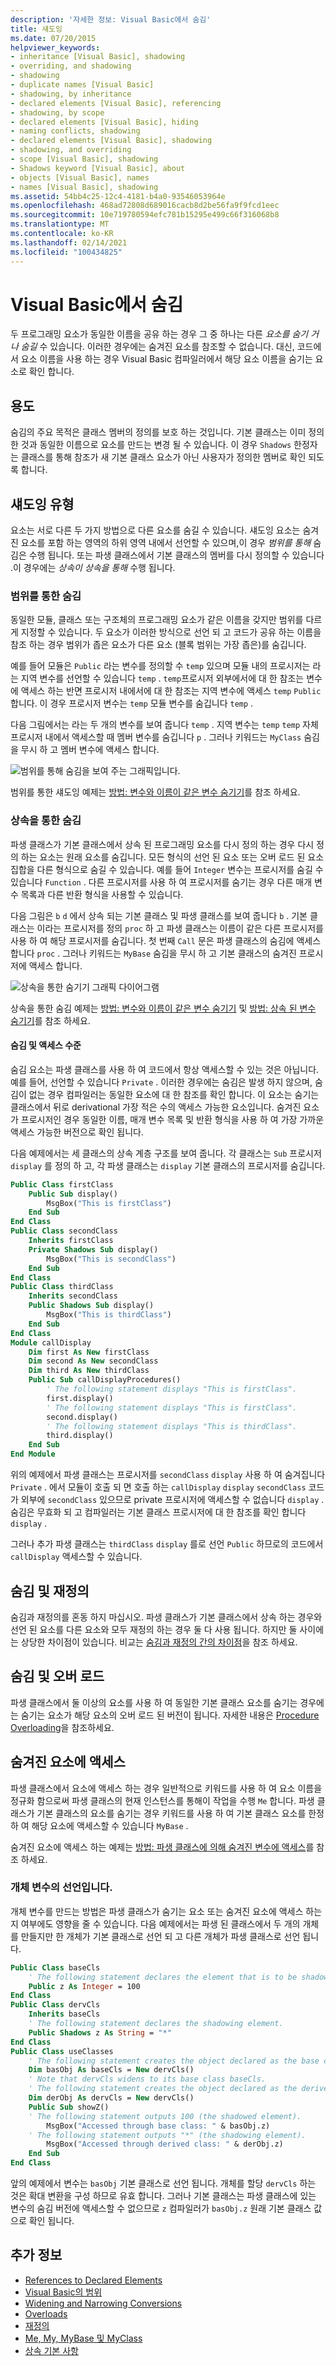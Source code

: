 ```yaml
---
description: '자세한 정보: Visual Basic에서 숨김'
title: 섀도잉
ms.date: 07/20/2015
helpviewer_keywords:
- inheritance [Visual Basic], shadowing
- overriding, and shadowing
- shadowing
- duplicate names [Visual Basic]
- shadowing, by inheritance
- declared elements [Visual Basic], referencing
- shadowing, by scope
- declared elements [Visual Basic], hiding
- naming conflicts, shadowing
- declared elements [Visual Basic], shadowing
- shadowing, and overriding
- scope [Visual Basic], shadowing
- Shadows keyword [Visual Basic], about
- objects [Visual Basic], names
- names [Visual Basic], shadowing
ms.assetid: 54bb4c25-12c4-4181-b4a0-93546053964e
ms.openlocfilehash: 468ad72808d689016cacb8d2be56fa9f9fcd1eec
ms.sourcegitcommit: 10e719780594efc781b15295e499c66f316068b8
ms.translationtype: MT
ms.contentlocale: ko-KR
ms.lasthandoff: 02/14/2021
ms.locfileid: "100434825"
---
```

# <a name="shadowing-in-visual-basic"></a>Visual Basic에서 숨김

두 프로그래밍 요소가 동일한 이름을 공유 하는 경우 그 중 하나는 다른 *요소를 숨기 거 나 숨길* 수 있습니다. 이러한 경우에는 숨겨진 요소를 참조할 수 없습니다. 대신, 코드에서 요소 이름을 사용 하는 경우 Visual Basic 컴파일러에서 해당 요소 이름을 숨기는 요소로 확인 합니다.  
  
## <a name="purpose"></a>용도  

 숨김의 주요 목적은 클래스 멤버의 정의를 보호 하는 것입니다. 기본 클래스는 이미 정의한 것과 동일한 이름으로 요소를 만드는 변경 될 수 있습니다. 이 경우 `Shadows` 한정자는 클래스를 통해 참조가 새 기본 클래스 요소가 아닌 사용자가 정의한 멤버로 확인 되도록 합니다.  
  
## <a name="types-of-shadowing"></a>섀도잉 유형  

 요소는 서로 다른 두 가지 방법으로 다른 요소를 숨길 수 있습니다. 섀도잉 요소는 숨겨진 요소를 포함 하는 영역의 하위 영역 내에서 선언할 수 있으며,이 경우 *범위를 통해* 숨김은 수행 됩니다. 또는 파생 클래스에서 기본 클래스의 멤버를 다시 정의할 수 있습니다 .이 경우에는 *상속이 상속을 통해* 수행 됩니다.  
  
### <a name="shadowing-through-scope"></a>범위를 통한 숨김  

 동일한 모듈, 클래스 또는 구조체의 프로그래밍 요소가 같은 이름을 갖지만 범위를 다르게 지정할 수 있습니다. 두 요소가 이러한 방식으로 선언 되 고 코드가 공유 하는 이름을 참조 하는 경우 범위가 좁은 요소가 다른 요소 (블록 범위는 가장 좁은)를 숨깁니다.  
  
 예를 들어 모듈은 `Public` 라는 변수를 정의할 수 `temp` 있으며 모듈 내의 프로시저는 라는 지역 변수를 선언할 수 있습니다 `temp` . `temp`프로시저 외부에서에 대 한 참조는 변수에 액세스 하는 반면 프로시저 내에서에 대 한 참조는 지역 변수에 액세스 `temp` `Public` 합니다. 이 경우 프로시저 변수는 `temp` 모듈 변수를 숨깁니다 `temp` .  
  
 다음 그림에서는 라는 두 개의 변수를 보여 줍니다 `temp` . 지역 변수는 `temp` `temp` 자체 프로시저 내에서 액세스할 때 멤버 변수를 숨깁니다 `p` . 그러나 키워드는 `MyClass` 숨김을 무시 하 고 멤버 변수에 액세스 합니다.  
  
 ![범위를 통해 숨김을 보여 주는 그래픽입니다.](./media/shadowing/shadow-scope-diagram.gif)
  
 범위를 통한 섀도잉 예제는 [방법: 변수와 이름이 같은 변수 숨기기](how-to-hide-a-variable-with-the-same-name-as-your-variable.md)를 참조 하세요.  
  
### <a name="shadowing-through-inheritance"></a>상속을 통한 숨김  

 파생 클래스가 기본 클래스에서 상속 된 프로그래밍 요소를 다시 정의 하는 경우 다시 정의 하는 요소는 원래 요소를 숨깁니다. 모든 형식의 선언 된 요소 또는 오버 로드 된 요소 집합을 다른 형식으로 숨길 수 있습니다. 예를 들어 `Integer` 변수는 프로시저를 숨길 수 있습니다 `Function` . 다른 프로시저를 사용 하 여 프로시저를 숨기는 경우 다른 매개 변수 목록과 다른 반환 형식을 사용할 수 있습니다.  
  
 다음 그림은 `b` `d` 에서 상속 되는 기본 클래스 및 파생 클래스를 보여 줍니다 `b` . 기본 클래스는 이라는 프로시저를 정의 `proc` 하 고 파생 클래스는 이름이 같은 다른 프로시저를 사용 하 여 해당 프로시저를 숨깁니다. 첫 번째 `Call` 문은 파생 클래스의 숨김에 액세스 합니다 `proc` . 그러나 키워드는 `MyBase` 숨김을 무시 하 고 기본 클래스의 숨겨진 프로시저에 액세스 합니다.  
  
 ![상속을 통한 숨기기 그래픽 다이어그램](./media/shadowing/shadowing-inherit-diagram.gif)  
  
 상속을 통한 숨김 예제는 [방법: 변수와 이름이 같은 변수 숨기기](how-to-hide-a-variable-with-the-same-name-as-your-variable.md) 및 [방법: 상속 된 변수 숨기기](how-to-hide-an-inherited-variable.md)를 참조 하세요.  
  
#### <a name="shadowing-and-access-level"></a>숨김 및 액세스 수준  

 숨김 요소는 파생 클래스를 사용 하 여 코드에서 항상 액세스할 수 있는 것은 아닙니다. 예를 들어, 선언할 수 있습니다 `Private` . 이러한 경우에는 숨김은 발생 하지 않으며, 숨김이 없는 경우 컴파일러는 동일한 요소에 대 한 참조를 확인 합니다. 이 요소는 숨기는 클래스에서 뒤로 derivational 가장 적은 수의 액세스 가능한 요소입니다. 숨겨진 요소가 프로시저인 경우 동일한 이름, 매개 변수 목록 및 반환 형식을 사용 하 여 가장 가까운 액세스 가능한 버전으로 확인 됩니다.  
  
 다음 예제에서는 세 클래스의 상속 계층 구조를 보여 줍니다. 각 클래스는 `Sub` 프로시저 `display` 를 정의 하 고, 각 파생 클래스는 `display` 기본 클래스의 프로시저를 숨깁니다.  
  
```vb  
Public Class firstClass  
    Public Sub display()  
        MsgBox("This is firstClass")  
    End Sub  
End Class  
Public Class secondClass  
    Inherits firstClass  
    Private Shadows Sub display()  
        MsgBox("This is secondClass")  
    End Sub  
End Class  
Public Class thirdClass  
    Inherits secondClass  
    Public Shadows Sub display()  
        MsgBox("This is thirdClass")  
    End Sub  
End Class  
Module callDisplay  
    Dim first As New firstClass  
    Dim second As New secondClass  
    Dim third As New thirdClass  
    Public Sub callDisplayProcedures()  
        ' The following statement displays "This is firstClass".  
        first.display()  
        ' The following statement displays "This is firstClass".  
        second.display()  
        ' The following statement displays "This is thirdClass".  
        third.display()  
    End Sub  
End Module  
```  
  
 위의 예제에서 파생 클래스는 프로시저를 `secondClass` `display` 사용 하 여 숨겨집니다 `Private` . 에서 모듈이 호출 되 면 호출 하는 `callDisplay` `display` `secondClass` 코드가 외부에 `secondClass` 있으므로 private 프로시저에 액세스할 수 없습니다 `display` . 숨김은 무효화 되 고 컴파일러는 기본 클래스 프로시저에 대 한 참조를 확인 합니다 `display` .  
  
 그러나 추가 파생 클래스는 `thirdClass` `display` 를로 선언 `Public` 하므로의 코드에서 `callDisplay` 액세스할 수 있습니다.  
  
## <a name="shadowing-and-overriding"></a>숨김 및 재정의  

 숨김과 재정의를 혼동 하지 마십시오. 파생 클래스가 기본 클래스에서 상속 하는 경우와 선언 된 요소를 다른 요소와 모두 재정의 하는 경우 둘 다 사용 됩니다. 하지만 둘 사이에는 상당한 차이점이 있습니다. 비교는 [숨김과 재정의 간의 차이점](differences-between-shadowing-and-overriding.md)을 참조 하세요.  
  
## <a name="shadowing-and-overloading"></a>숨김 및 오버 로드  

 파생 클래스에서 둘 이상의 요소를 사용 하 여 동일한 기본 클래스 요소를 숨기는 경우에는 숨기는 요소가 해당 요소의 오버 로드 된 버전이 됩니다. 자세한 내용은 [Procedure Overloading](../procedures/procedure-overloading.md)을 참조하세요.  
  
## <a name="accessing-a-shadowed-element"></a>숨겨진 요소에 액세스  

 파생 클래스에서 요소에 액세스 하는 경우 일반적으로 키워드를 사용 하 여 요소 이름을 정규화 함으로써 파생 클래스의 현재 인스턴스를 통해이 작업을 수행 `Me` 합니다. 파생 클래스가 기본 클래스의 요소를 숨기는 경우 키워드를 사용 하 여 기본 클래스 요소를 한정 하 여 해당 요소에 액세스할 수 있습니다 `MyBase` .  
  
 숨겨진 요소에 액세스 하는 예제는 [방법: 파생 클래스에 의해 숨겨진 변수에 액세스](how-to-access-a-variable-hidden-by-a-derived-class.md)를 참조 하세요.  
  
### <a name="declaration-of-the-object-variable"></a>개체 변수의 선언입니다.  

 개체 변수를 만드는 방법은 파생 클래스가 숨기는 요소 또는 숨겨진 요소에 액세스 하는지 여부에도 영향을 줄 수 있습니다. 다음 예제에서는 파생 된 클래스에서 두 개의 개체를 만들지만 한 개체가 기본 클래스로 선언 되 고 다른 개체가 파생 클래스로 선언 됩니다.  
  
```vb  
Public Class baseCls  
    ' The following statement declares the element that is to be shadowed.  
    Public z As Integer = 100  
End Class  
Public Class dervCls  
    Inherits baseCls  
    ' The following statement declares the shadowing element.  
    Public Shadows z As String = "*"  
End Class  
Public Class useClasses  
    ' The following statement creates the object declared as the base class.  
    Dim basObj As baseCls = New dervCls()  
    ' Note that dervCls widens to its base class baseCls.  
    ' The following statement creates the object declared as the derived class.  
    Dim derObj As dervCls = New dervCls()  
    Public Sub showZ()
    ' The following statement outputs 100 (the shadowed element).  
        MsgBox("Accessed through base class: " & basObj.z)  
    ' The following statement outputs "*" (the shadowing element).  
        MsgBox("Accessed through derived class: " & derObj.z)  
    End Sub  
End Class  
```  
  
 앞의 예제에서 변수는 `basObj` 기본 클래스로 선언 됩니다. 개체를 할당 `dervCls` 하는 것은 확대 변환을 구성 하므로 유효 합니다. 그러나 기본 클래스는 파생 클래스에 있는 변수의 숨김 버전에 액세스할 수 없으므로 `z` 컴파일러가 `basObj.z` 원래 기본 클래스 값으로 확인 됩니다.  
  
## <a name="see-also"></a>추가 정보

- [References to Declared Elements](references-to-declared-elements.md)
- [Visual Basic의 범위](scope.md)
- [Widening and Narrowing Conversions](../data-types/widening-and-narrowing-conversions.md)
- [Overloads](../../../language-reference/modifiers/shadows.md)
- [재정의](../../../language-reference/modifiers/overrides.md)
- [Me, My, MyBase 및 MyClass](../../program-structure/me-my-mybase-and-myclass.md)
- [상속 기본 사항](../objects-and-classes/inheritance-basics.md)
